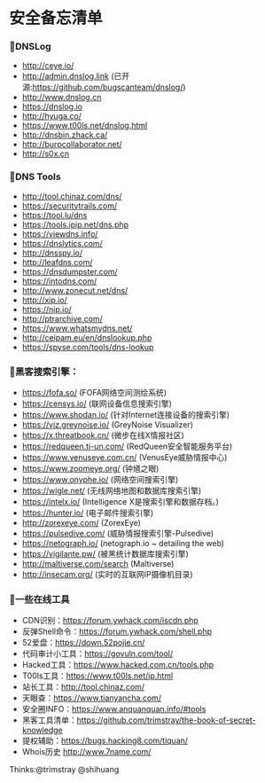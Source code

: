 # 安全备忘清单

### 🌴DNSLog

* http://ceye.io/
* http://admin.dnslog.link (已开源:https://github.com/bugscanteam/dnslog/)
* http://www.dnslog.cn
* https://dnslog.io
* http://hyuga.co/
* https://www.t00ls.net/dnslog.html
* http://dnsbin.zhack.ca/
* http://burpcollaborator.net/
* http://s0x.cn


### 🌴DNS Tools

* http://tool.chinaz.com/dns/
* https://securitytrails.com/
* https://tool.lu/dns
* https://tools.ipip.net/dns.php
* https://viewdns.info/
* https://dnslytics.com/
* http://dnsspy.io/
* http://leafdns.com/
* https://dnsdumpster.com/
* https://intodns.com/
* http://www.zonecut.net/dns/
* http://xip.io/
* https://nip.io/
* http://ptrarchive.com/
* https://www.whatsmydns.net/
* http://ceipam.eu/en/dnslookup.php
* https://spyse.com/tools/dns-lookup


### 🌴黑客搜索引擎：

* https://fofa.so/ (FOFA网络空间测绘系统)
* https://censys.io/ (联网设备信息搜索引擎)
* https://www.shodan.io/ (针对Internet连接设备的搜索引擎)
* https://viz.greynoise.io/ (GreyNoise Visualizer)
* https://x.threatbook.cn/ (微步在线X情报社区)
* https://redqueen.tj-un.com/ (RedQueen安全智能服务平台)
* https://www.venuseye.com.cn/ (VenusEye威胁情报中心)
* https://www.zoomeye.org/ (钟馗之眼)
* https://www.onyphe.io/ (网络空间搜索引擎)
* https://wigle.net/ (无线网络地图和数据库搜索引擎)
* https://intelx.io/ (Intelligence X是搜索引擎和数据存档。)
* https://hunter.io/ (电子邮件搜索引擎)
* http://zorexeye.com/ (ZorexEye)
* https://pulsedive.com/ (威胁情报搜索引擎-Pulsedive)
* https://netograph.io/ (netograph.io ~ detailing the web)
* https://vigilante.pw/ (被黑统计数据库搜索引擎)
* http://maltiverse.com/search (Maltiverse)
* http://insecam.org/ (实时的互联网IP摄像机目录)


### 🌴一些在线工具

* CDN识别：https://forum.ywhack.com/iscdn.php
* 反弹Shell命令：https://forum.ywhack.com/shell.php
* 52爱盘：https://down.52pojie.cn/
* 代码审计小工具：https://govuln.com/tool/
* Hacked工具：https://www.hacked.com.cn/tools.php
* T00ls工具：https://www.t00ls.net/ip.html
* 站长工具：http://tool.chinaz.com/
* 天眼查：https://www.tianyancha.com/
* 安全圈INFO：https://www.anquanquan.info/#tools
* 黑客工具清单：https://github.com/trimstray/the-book-of-secret-knowledge
* 提权辅助：https://bugs.hacking8.com/tiquan/
* Whois历史 http://www.7name.com/

Thinks:@trimstray @shihuang
